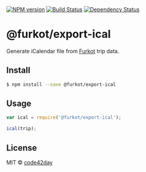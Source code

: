 [![NPM version][npm-image]][npm-url]
[![Build Status][build-image]][build-url]
[![Dependency Status][deps-image]][deps-url]

# @furkot/export-ical

Generate iCalendar file from [Furkot] trip data.

## Install

```sh
$ npm install --save @furkot/export-ical
```

## Usage

```js
var ical = require('@furkot/export-ical');

ical(trip);
```

## License

MIT © [code42day](https://code42day.com)

[Furkot]: https://trips.furkot.com

[npm-image]: https://img.shields.io/npm/v/@furkot/export-ical
[npm-url]: https://npmjs.org/package/@furkot/export-ical

[build-image]: https://img.shields.io/github/workflow/status/furkot/export-ical/check
[build-url]: https://github.com/furkot/export-ical/actions/workflows/check.yaml

[deps-image]: https://img.shields.io/librariesio/release/npm/@furkot/export-ical
[deps-url]: https://libraries.io/npm/@furkot%2Fexport-ical
